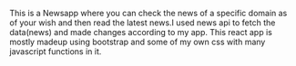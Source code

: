 This is a Newsapp where you can check the news of a specific domain as of your wish and then read the latest news.I used news api to fetch the data(news) and made changes according to my app.
This react app is mostly madeup using bootstrap and some of my own css with many javascript functions in it.
